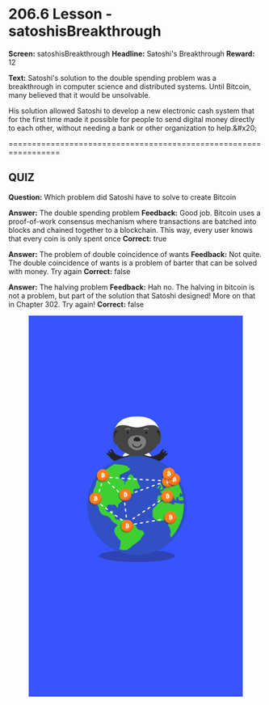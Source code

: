 # 206.6 Lesson - satoshisBreakthrough

**Screen:** satoshisBreakthrough
**Headline:** Satoshi&#x27;s Breakthrough
**Reward:** 12

**Text:** Satoshi&#x27;s solution to the double spending problem was a breakthrough in computer science and distributed systems. Until Bitcoin, many believed that it would be unsolvable.

His solution allowed Satoshi to develop a new electronic cash system that for the first time made it possible for people to send digital money directly to each other, without needing a bank or other organization to help.&amp;#x20;


=================================================================

## QUIZ

**Question:** Which problem did Satoshi have to solve to create Bitcoin

**Answer:** The double spending problem
**Feedback:** Good job. Bitcoin uses a proof-of-work consensus mechanism where transactions are batched into blocks and chained together to a blockchain. This way, every user knows that every coin is only spent once
**Correct:** true

**Answer:** The problem of double coincidence of wants
**Feedback:** Not quite. The double coincidence of wants is a problem of barter that can be solved with money. Try again
**Correct:** false

**Answer:** The halving problem
**Feedback:** Hah no. The halving in bitcoin is not a problem, but part of the solution that Satoshi designed! More on that in Chapter 302. Try again!
**Correct:** false


<figure><img src="../.gitbook/assets/206-06.png" alt=""><figcaption></figcaption></figure>

